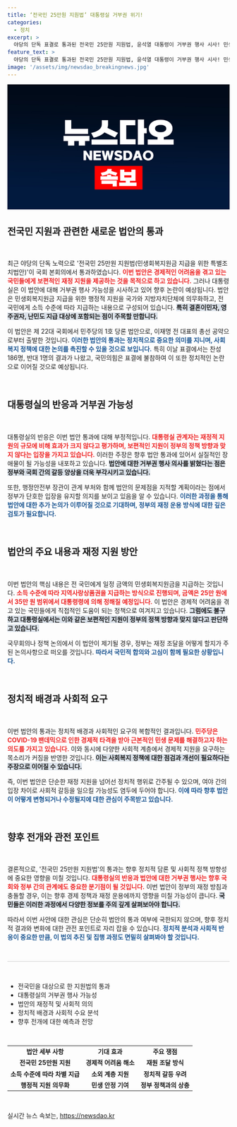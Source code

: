 ```yaml
---
title: ‘전국민 25만원 지원법’ 대통령실 거부권 위기!
categories:
  - 정치
excerpt: >
  야당의 단독 표결로 통과된 전국민 25만원 지원법, 윤석열 대통령이 거부권 행사 시사! 민생을 위한 대책은 과연 헌법에 어긋날까? 천문학적 재원과 반대의 목소리가 뜨거운 지금, 자세한 내용을 확인해보세요!
feature_text: >
  야당의 단독 표결로 통과된 전국민 25만원 지원법, 윤석열 대통령이 거부권 행사 시사! 민생을 위한 대책은 과연 헌법에 어긋날까? 천문학적 재원과 반대의 목소리가 뜨거운 지금, 자세한 내용을 확인해보세요!
image: '/assets/img/newsdao_breakingnews.jpg'
---
```


<p><img src="/assets/img/newsdao_breakingnews.jpg" alt="ontimetimes 속보" /></p>

<h2 data-ke-size="size26">전국민 지원과 관련한 새로운 법안의 통과</h2>  

<p data-ke-size="size16">&nbsp;</p>  

<p data-ke-size="size16">최근 야당의 단독 노력으로 '전국민 25만원 지원법(민생회복지원금 지급을 위한 특별조치법안)'이 국회 본회의에서 통과하였습니다. <b><span style="color: #ee2323;">이번 법안은 경제적인 어려움을 겪고 있는 국민들에게 보편적인 재정 지원을 제공하는 것을 목적으로 하고 있습니다.</span></b> 그러나 대통령실은 이 법안에 대해 거부권 행사 가능성을 시사하고 있어 향후 논란이 예상됩니다. 법안은 민생회복지원금 지급을 위한 행정적 지원을 국가와 지방자치단체에 의무화하고, 전 국민에게 소득 수준에 따라 지급하는 내용으로 구성되어 있습니다. <b><span style="background-color: #21538527;">특히 결혼이민자, 영주권자, 난민도 지급 대상에 포함되는 점이 주목할 만합니다.</span></b></p>  

<p data-ke-size="size16">이 법안은 제 22대 국회에서 민주당의 1호 당론 법안으로, 이재명 전 대표의 총선 공약으로부터 출발한 것입니다. <b><span style="color: #1a5490;">이러한 법안의 통과는 정치적으로 중요한 의미를 지니며, 사회복지 정책에 대한 논의를 촉진할 수 있을 것으로 보입니다.</span></b> 특히 이날 표결에서는 찬성 186명, 반대 1명의 결과가 나왔고, 국민의힘은 표결에 불참하여 이 또한 정치적인 논란으로 이어질 것으로 예상됩니다.</p>  

<p data-ke-size="size16">&nbsp;</p>  

<h2 data-ke-size="size26">대통령실의 반응과 거부권 가능성</h2>  

<p data-ke-size="size16">&nbsp;</p>  

<p data-ke-size="size16">대통령실의 반응은 이번 법안 통과에 대해 부정적입니다. <b><span style="color: #ee2323;">대통령실 관계자는 재정적 지원의 규모에 비해 효과가 크지 않다고 평가하며, 보편적인 지원이 정부의 정책 방향과 맞지 않다는 입장을 가지고 있습니다.</span></b> 이러한 주장은 향후 법안 통과에 있어서 실질적인 장애물이 될 가능성을 내포하고 있습니다. <b><span style="background-color: #21538527;">법안에 대한 거부권 행사 의사를 밝혔다는 점은 정부와 국회 간의 갈등 양상을 더욱 부각시키고 있습니다.</span></b></p>  

<p data-ke-size="size16">또한, 행정안전부 장관이 관계 부처와 함께 법안의 문제점을 지적할 계획이라는 점에서 정부가 단호한 입장을 유지할 의지를 보이고 있음을 알 수 있습니다. <b><span style="color: #1a5490;">이러한 과정을 통해 법안에 대한 추가 논의가 이루어질 것으로 기대하며, 정부의 재정 운용 방식에 대한 깊은 검토가 필요합니다.</span></b></p>  

<p data-ke-size="size16">&nbsp;</p>  

<h2 data-ke-size="size26">법안의 주요 내용과 재정 지원 방안</h2>  

<p data-ke-size="size16">&nbsp;</p>  

<p data-ke-size="size16">이번 법안의 핵심 내용은 전 국민에게 일정 금액의 민생회복지원금을 지급하는 것입니다. <b><span style="color: #ee2323;">소득 수준에 따라 지역사랑상품권을 지급하는 방식으로 진행되며, 금액은 25만 원에서 35만 원 범위에서 대통령령에 의해 정해질 예정입니다.</span></b> 이 법안은 경제적 어려움을 겪고 있는 국민들에게 직접적인 도움이 되는 정책으로 여겨지고 있습니다. <b><span style="background-color: #21538527;">그럼에도 불구하고 대통령실에서는 이와 같은 보편적인 지원이 정부의 정책 방향과 맞지 않다고 판단하고 있습니다.</span></b></p>  

<p data-ke-size="size16">국무회의나 정책 논의에서 이 법안이 제기될 경우, 정부는 재정 조달을 어떻게 할지가 주된 논의사항으로 떠오를 것입니다. <b><span style="color: #1a5490;">따라서 국민적 합의와 고심이 함께 필요한 상황입니다.</span></b></p>  

<p data-ke-size="size16">&nbsp;</p>  

<h2 data-ke-size="size26">정치적 배경과 사회적 요구</h2>  

<p data-ke-size="size16">&nbsp;</p>  

<p data-ke-size="size16">이번 법안의 통과는 정치적 배경과 사회적인 요구의 복합적인 결과입니다. <b><span style="color: #ee2323;">민주당은 COVID-19 팬데믹으로 인한 경제적 타격을 받아 근본적인 민생 문제를 해결하고자 하는 의도를 가지고 있습니다.</span></b> 이와 동시에 다양한 사회적 계층에서 경제적 지원을 요구하는 목소리가 커짐을 반영한 것입니다. <b><span style="background-color: #21538527;">이는 사회복지 정책에 대한 점검과 개선이 필요하다는 주장으로 이어질 수 있습니다.</span></b></p>  

<p data-ke-size="size16">즉, 이번 법안은 단순한 재정 지원을 넘어선 정치적 행위로 간주될 수 있으며, 여야 간의 입장 차이로 사회적 갈등을 일으킬 가능성도 염두에 두어야 합니다. <b><span style="color: #1a5490;">이에 따라 향후 법안이 어떻게 변형되거나 수정될지에 대한 관심이 주목받고 있습니다.</span></b></p>  

<p data-ke-size="size16">&nbsp;</p>  

<h2 data-ke-size="size26">향후 전개와 관전 포인트</h2>  

<p data-ke-size="size16">&nbsp;</p>  

<p data-ke-size="size16">결론적으로, '전국민 25만원 지원법'의 통과는 향후 정치적 담론 및 사회적 정책 방향성에 중요한 영향을 미칠 것입니다. <b><span style="color: #ee2323;">대통령실의 반응과 법안에 대한 거부권 행사는 향후 국회와 정부 간의 관계에도 중요한 분기점이 될 것입니다.</span></b> 이번 법안이 정부의 재정 방침과 충돌할 경우, 이는 향후 경제 정책과 재정 운용에까지 영향을 미칠 가능성이 큽니다. <b><span style="background-color: #21538527;">국민들은 이러한 과정에서 다양한 정보를 주의 깊게 살펴보아야 합니다.</span></b></p>  

<p data-ke-size="size16">따라서 이번 사안에 대한 관심은 단순히 법안의 통과 여부에 국한되지 않으며, 향후 정치적 결과와 변화에 대한 관전 포인트로 자리 잡을 수 있습니다. <b><span style="color: #1a5490;">정치적 분석과 사회적 반응이 중요한 만큼, 이 법의 추진 및 집행 과정도 면밀히 살펴봐야 할 것입니다.</span></b></p>  

<p data-ke-size="size16">&nbsp;</p>  

<hr style="height: 1px; background: #ccc; border: none;"/>  

<p data-ke-size="size16">&nbsp;</p>  

<ul>  
<li>전국민을 대상으로 한 지원법의 통과</li>  
<li>대통령실의 거부권 행사 가능성</li>  
<li>법안의 재정적 및 사회적 의의</li>  
<li>정치적 배경과 사회적 수요 분석</li>  
<li>향후 전개에 대한 예측과 전망</li>  
</ul>  

<p data-ke-size="size16">&nbsp;</p>  

<table style="text-align: center; width: 100%;">  
<tbody>  
<tr>  
<td style="text-align: center; height: 17px;"><b>법안 세부 사항</b></td>  
<td style="text-align: center; height: 17px;"><b>기대 효과</b></td>  
<td style="text-align: center; height: 17px;"><b>주요 쟁점</b></td>  
</tr>  
<tr>  
<td style="text-align: center; height: 17px;"><b>전국민 25만원 지원</b></td>  
<td style="text-align: center; height: 17px;"><b>경제적 어려움 해소</b></td>  
<td style="text-align: center; height: 17px;"><b>재원 조달 방식</b></td>  
</tr>  
<tr>  
<td style="text-align: center; height: 17px;"><b>소득 수준에 따라 차별 지급</b></td>  
<td style="text-align: center; height: 17px;"><b>소외 계층 지원</b></td>  
<td style="text-align: center; height: 17px;"><b>정치적 갈등 우려</b></td>  
</tr>  
<tr>  
<td style="text-align: center; height: 17px;"><b>행정적 지원 의무화</b></td>  
<td style="text-align: center; height: 17px;"><b>민생 안정 기여</b></td>  
<td style="text-align: center; height: 17px;"><b>정부 정책과의 상충</b></td>  
</tr>  
</tbody>  
</table>  

<p data-ke-size="size16">&nbsp;</p>  
실시간 뉴스 속보는, <a href="https://newsdao.kr" rel="dofollow">https://newsdao.kr</a>


